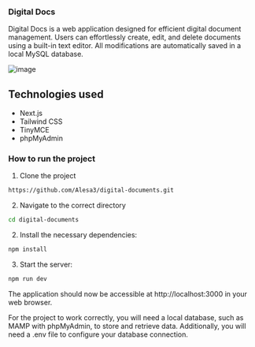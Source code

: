 ### Digital Docs

Digital Docs is a web application designed for efficient digital document management. Users can effortlessly create, edit, and delete documents using a built-in text editor. All modifications are automatically saved in a local MySQL database.

![image](https://github.com/Alesa3/digital-documents/assets/80218438/67dfd82a-55ed-46e2-994b-f0d04e053948)


## Technologies used


- Next.js
- Tailwind CSS
- TinyMCE
- phpMyAdmin

### How to run the project

1. Clone the project

```bash
https://github.com/Alesa3/digital-documents.git
```

2. Navigate to the correct directory
```bash
cd digital-documents
```

2. Install the necessary dependencies:

```bash
npm install
```

3. Start the server:

```bash
npm run dev
```

The application should now be accessible at http://localhost:3000 in your web browser.

For the project to work correctly, you will need a local database, such as MAMP with phpMyAdmin, to store and retrieve data. Additionally, you will need a .env file to configure your database connection.

